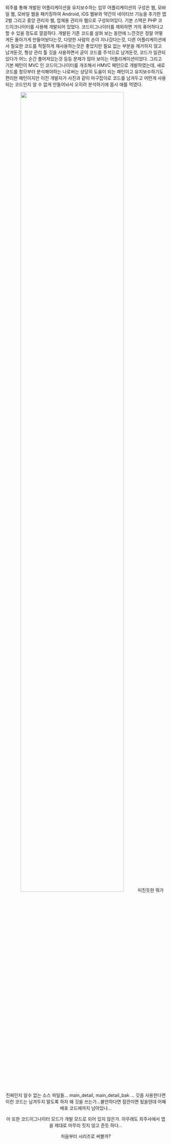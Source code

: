 외주를 통해 개발된 어플리케이션을 유지보수하는 업무
어플리케이션의 구성은 웹, 모바일 웹, 모바일 웹을 패키징하여 Android, iOS 웹뷰와 약간의 네이티브 기능을 추가한 앱 2벌 그리고 중앙 관리자 웹, 업체용 관리자 웹으로 구성되어있다.
기본 스택은 PHP 코드이크나이터를 사용해 개발되어 있었다. 코드이그나이터를 제외하면 거의 퓨어하다고 할 수 있을 정도로 깔끔하다.
개발된 기존 코드를 살펴 보는 동안에 느낀것은 정말 어떻게든 돌아가게 만들어놨다는것, 다양한 사람의 손이 지나갔다는것, 다른 어플리케이션에서 필요한 코드를 적절하게 재사용하는것은 좋았지만
필요 없는 부분을 제거하지 않고 남겨둔것,  형상 관리 툴 깃을 사용하면서 굳이 코드를 주석으로 남겨둔것, 코드가 일관되있다가 어느 순간 풀어져있는것 등등 
문제가 많아 보이는 어플리케이션이었다. 그리고 기본 패턴이 MVC 인 코드이그나이터를 개조해서 HMVC 패턴으로 개발하였는데, 새로 코드를 청므부터 분석해야하는 나로써는
상당히 도움이 되는 패턴이고 유지보수하기도 편리한 패턴이지만 이전 개발자가 사진과 같이 마구잡이로 코드를 남겨두고 어떤게 사용되는 코드인지 알 수 없게 만들어놔서
오히려 분석하기에 몹시 애를 먹였다.
<center><img src="https://trello-attachments.s3.amazonaws.com/5db8f4b864493b4c6f0c56bd/5dc4df0967eead7678b003e8/8374941486b36d7ff471822e11574fa7/image.png" width="80%;"</center>
미친듯한 뭐가 진짜인지 알수 없는 소스 파일들... main_detail, main_detail_bak ... 깃을 사용한다면 이런 코드는 남겨두지 말도록 하자 왜 깃을 쓰는가...불안하다면 잠깐이면 됬을텐데 어째 배포 코드에까지 남아있나...

아 또한 코드이그나이터 모드가 개발 모드로 되어 있지 않은가. 아무래도 외주사에서 앱을 제대로 마무리 짓지 않고 준듯 하다...

처음부터 시리즈로 써볼까? 
